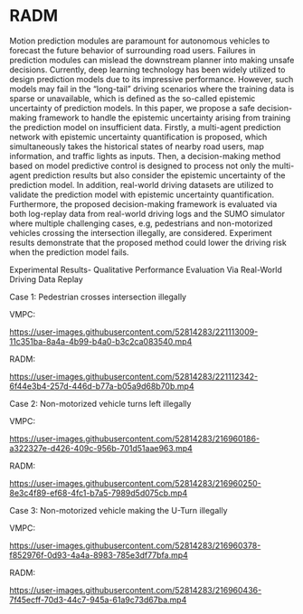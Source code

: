 # RADM
Motion prediction modules are paramount for autonomous vehicles to forecast the future behavior of surrounding road users. Failures in prediction modules can mislead the downstream planner into making unsafe decisions. Currently, deep learning technology has been widely utilized to design prediction models due to its impressive performance. However, such models may fail in the “long-tail” driving scenarios where the training data is sparse or unavailable, which is defined as the so-called epistemic uncertainty of prediction models. In this paper, we propose a safe decision-making framework to handle the epistemic uncertainty arising from training the prediction model on insufficient data. Firstly, a multi-agent prediction network with epistemic uncertainty quantification is proposed, which simultaneously takes the historical states of nearby road users, map information, and traffic lights as inputs. Then, a decision-making method based on model predictive control is designed to process not only the multi-agent prediction results but also consider the epistemic uncertainty of the prediction model. In addition, real-world driving datasets are utilized to validate the prediction model with epistemic uncertainty quantification. Furthermore, the proposed decision-making framework is evaluated via both log-replay data from real-world driving logs and the SUMO simulator where multiple challenging cases, e.g, pedestrians and non-motorized vehicles crossing the intersection illegally, are considered. Experiment results demonstrate that the proposed method could lower the driving risk when the prediction model fails.


Experimental Results- Qualitative Performance Evaluation Via Real-World Driving Data Replay

Case 1: Pedestrian crosses intersection illegally

VMPC:

https://user-images.githubusercontent.com/52814283/221113009-11c351ba-8a4a-4b99-b4a0-b3c2ca083540.mp4

RADM:

https://user-images.githubusercontent.com/52814283/221112342-6f44e3b4-257d-446d-b77a-b05a9d68b70b.mp4

Case 2: Non-motorized vehicle turns left illegally

VMPC:

https://user-images.githubusercontent.com/52814283/216960186-a322327e-d426-409c-956b-701d51aae963.mp4

RADM:

https://user-images.githubusercontent.com/52814283/216960250-8e3c4f89-ef68-4fc1-b7a5-7989d5d075cb.mp4

Case 3: Non-motorized vehicle making the U-Turn illegally

VMPC:

https://user-images.githubusercontent.com/52814283/216960378-f852976f-0d93-4a4a-8983-785e3df77bfa.mp4

RADM:

https://user-images.githubusercontent.com/52814283/216960436-7f45ecff-70d3-44c7-945a-61a9c73d67ba.mp4


